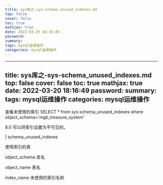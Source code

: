 ```yaml
---
title: sys库之-sys-schema_unused_indexes.md
top: false
cover: false
toc: true
mathjax: true
date: 2022-03-20 18:16:49
password:
summary:
tags: mysql运维操作
categories: mysql运维操作
---
```

---
title: sys库之-sys-schema_unused_indexes.md
top: false
cover: false
toc: true
mathjax: true
date: 2022-03-20 18:16:49
password:
summary:
tags: mysql运维操作
categories: mysql运维操作
---
查看未使用的索引
SELECT * from sys.schema_unused_indexes where object_schema='mgb_treasure_system' 

8.0 可以将索引设置为不可见的。


| schema_unused_indexes

使用索引的表

object_schema 库名

object_name 表名

index_name 未使用的索引名称
